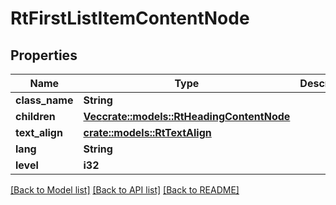 # RtFirstListItemContentNode

## Properties

Name | Type | Description | Notes
------------ | ------------- | ------------- | -------------
**class_name** | **String** |  | 
**children** | [**Vec<crate::models::RtHeadingContentNode>**](RtHeadingContentNode.md) |  | 
**text_align** | [**crate::models::RtTextAlign**](RtTextAlign.md) |  | 
**lang** | **String** |  | 
**level** | **i32** |  | 

[[Back to Model list]](../README.md#documentation-for-models) [[Back to API list]](../README.md#documentation-for-api-endpoints) [[Back to README]](../README.md)


